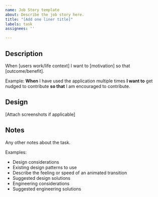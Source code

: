 ```yaml
---
name: Job Story template
about: Describe the job story here.
title: "[Add one liner title]"
labels: task
assignees: ''

---
```


## Description
When [users work/life context] 
I want to [motivation] 
so that [outcome/benefit].

Example:
**When** I have used the application multiple times
**I want to** get nudged to contribute
**so that** I am encouraged to contribute.

## Design
[Attach screenshots if applicable]

## Notes
Any other notes about the task.

Examples:
- Design considerations
- Existing design patterns to use
- Describe the feeling or speed of an animated transition
- Suggested design solutions
- Engineering considerations
- Suggested engineering solutions
